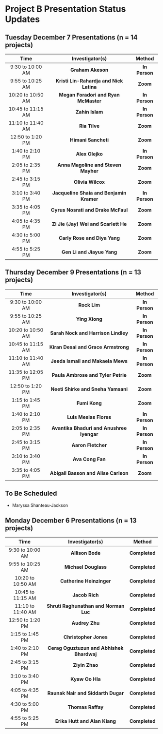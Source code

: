# Project B Presentation Status Updates

## Tuesday December 7 Presentations (n = 14 projects)

Time | Investigator(s) | Method
:-------: | :---: | :----:
9:30 to 10:00 AM	| **Graham Akeson** | **In Person**
9:55 to 10:25 AM	 | **Kristi Lin-Rahardja and Nick Latina** | **Zoom**
10:20 to 10:50 AM	| **Megan Foradori and Ryan McMaster** | **In Person**
10:45 to 11:15 AM	| **Zahin Islam** | **In Person**
11:10 to 11:40 AM	| **Ria Tilve** | **Zoom**
12:50 to 1:20 PM	|	**Himani Sancheti** | **Zoom**
1:40 to 2:10 PM	|	**Alex Olejko** | **In Person**
2:05 to 2:35 PM	| **Anna Magoline and Steven Mayher** | **Zoom**
2:45 to 3:15 PM	|	**Olivia Wilcox** | **Zoom**
3:10 to 3:40 PM	| **Jacqueline Shaia and Benjamin Kramer** | **In Person**
3:35 to 4:05 PM	| **Cyrus Nosrati and Drake McFaul** | **Zoom**
4:05 to 4:35 PM	|	**Zi Jie (Jay) Wei and Scarlett He** | **Zoom**
4:30 to 5:00 PM	|	**Carly Rose and Diya Yang** | **Zoom**
4:55 to 5:25 PM	|	**Gen Li and Jiayue Yang** | **Zoom**

## Thursday December 9 Presentations (n = 13 projects)

Time | Investigator(s) | Method
:-------: | :---: | :----:
9:30 to 10:00 AM	| **Rock Lim** | **In Person**
9:55 to 10:25 AM	| **Ying Xiong** | **In Person**
10:20 to 10:50 AM	| **Sarah Nock and Harrison Lindley** | **In Person**
10:45 to 11:15 AM	| **Kiran Desai and Grace Armstrong** | **In Person**
11:10 to 11:40 AM	| **Jeeda Ismail and Makaela Mews** | **In Person**
11:35 to 12:05 PM	| **Paula Ambrose and Tyler Petrie** | **Zoom**
12:50 to 1:20 PM	| **Neeti Shirke and Sneha Yamsani** | **Zoom**
1:15 to 1:45 PM	| **Fumi Kong** | **Zoom**
1:40 to 2:10 PM	| **Luis Mesias Flores** | **In Person**
2:05 to 2:35 PM	| **Avantika Bhaduri and Anushree Iyengar** | **In Person**
2:45 to 3:15 PM	| **Aaron Fletcher** | **In Person**
3:10 to 3:40 PM	| **Ava Cong Fan** | **In Person**
3:35 to 4:05 PM	| **Abigail Basson and Alise Carlson** | **Zoom**

## To Be Scheduled

- Maryssa Shanteau-Jackson

## Monday December 6 Presentations (n = 13 projects)

Time | Investigator(s) | Method
:-------: | :---: | :----:
9:30 to 10:00 AM | **Allison Bode** | **Completed**
9:55 to 10:25 AM | **Michael Douglass** | **Completed**
10:20 to 10:50 AM	| **Catherine Heinzinger** | **Completed**
10:45 to 11:15 AM	| **Jacob Rich** | **Completed**
11:10 to 11:40 AM	| **Shruti Raghunathan and Norman Luc** | **Completed**
12:50 to 1:20 PM	| **Audrey Zhu** | **Completed**
1:15 to 1:45 PM	| **Christopher Jones** | **Completed**
1:40 to 2:10 PM	| **Cerag Oguztuzun and Abhishek Bhardwaj** | **Completed**
2:45 to 3:15 PM |	**Ziyin Zhao** | **Completed**
3:10 to 3:40 PM	| **Kyaw Oo Hla** | **Completed**
4:05 to 4:35 PM	| **Raunak Nair and Siddarth Dugar** | **Completed**
4:30 to 5:00 PM	| **Thomas Raffay** | **Completed**
4:55 to 5:25 PM	| **Erika Hutt and Alan Kiang** | **Completed**
